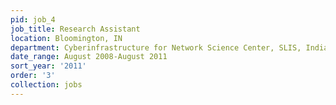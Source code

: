 ```yaml
---
pid: job_4
job_title: Research Assistant
location: Bloomington, IN
department: Cyberinfrastructure for Network Science Center, SLIS, Indiana University
date_range: August 2008-August 2011
sort_year: '2011'
order: '3'
collection: jobs
---
```

